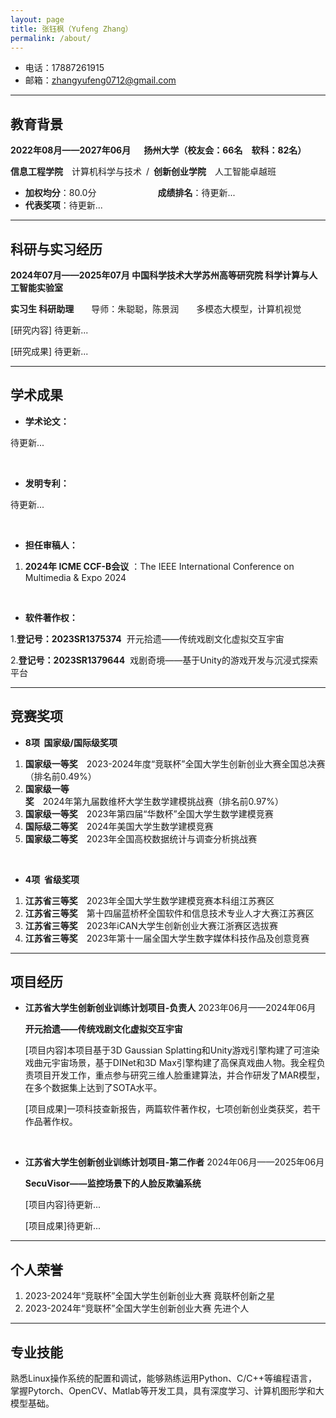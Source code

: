 ```yaml
---
layout: page
title: 张钰枫（Yufeng Zhang）
permalink: /about/
---
```


- 电话：17887261915
- 邮箱：zhangyufeng0712@gmail.com

---

## 教育背景

**2022年08月——2027年06月&ensp;&ensp;&ensp;扬州大学（校友会：66名&ensp;&ensp;软科：82名）**

**信息工程学院**&ensp;&ensp;计算机科学与技术&ensp;/&ensp;**创新创业学院**&ensp;&ensp;人工智能卓越班

- **加权均分**：80.0分&ensp;&ensp;&ensp;&ensp;&ensp;&ensp;&ensp;&ensp;&ensp;&ensp;&ensp;&ensp;&ensp;&ensp;**成绩排名**：待更新...
- **代表奖项**：待更新...
---

## 科研与实习经历
**2024年07月——2025年07月 中国科学技术大学苏州高等研究院 科学计算与人工智能实验室**

**实习生 科研助理**&ensp;&ensp;&ensp;&ensp;导师：朱聪聪，陈景润&ensp;&ensp;&ensp;&ensp;多模态大模型，计算机视觉

[研究内容] 待更新...

[研究成果] 待更新...

---
## 学术成果

- **学术论文：**

待更新...

<br/>

- **发明专利：**

待更新...

<br/>

- **担任审稿人：**

1. **2024年 ICME CCF-B会议** ：The IEEE International Conference on Multimedia & Expo 2024

<br/>

- **软件著作权：**

1.**登记号：2023SR1375374**&nbsp;&nbsp;开元拾遗——传统戏剧文化虚拟交互宇宙

2.**登记号：2023SR1379644**&nbsp;&nbsp;戏剧奇境——基于Unity的游戏开发与沉浸式探索平台

---

## 竞赛奖项
- **8项&nbsp;&nbsp;国家级/国际级奖项**
1. **国家级一等奖**&ensp;&ensp;2023-2024年度“竞联杯”全国大学生创新创业大赛全国总决赛（排名前0.49%）
2. **国家级一等奖**&ensp;&ensp;2024年第九届数维杯大学生数学建模挑战赛（排名前0.97%）
3. **国家级一等奖**&ensp;&ensp;2023年第四届“华数杯”全国大学生数学建模竞赛
4. **国际级二等奖**&ensp;&ensp;2024年美国大学生数学建模竞赛
5. **国家级二等奖**&ensp;&ensp;2023年全国高校数据统计与调查分析挑战赛

<br/>

- **4项&nbsp;&nbsp;省级奖项**
  
1. **江苏省三等奖**&ensp;&ensp;2023年全国大学生数学建模竞赛本科组江苏赛区
2. **江苏省三等奖**&ensp;&ensp;第十四届蓝桥杯全国软件和信息技术专业人才大赛江苏赛区
3. **江苏省三等奖**&ensp;&ensp;2023年iCAN大学生创新创业大赛江浙赛区选拔赛
4. **江苏省三等奖**&ensp;&ensp;2023年第十一届全国大学生数字媒体科技作品及创意竞赛

---

## 项目经历
- **江苏省大学生创新创业训练计划项目-负责人** 2023年06月——2024年06月
  
  **开元拾遗——传统戏剧文化虚拟交互宇宙**
  
  [项目内容]本项目基于3D Gaussian Splatting和Unity游戏引擎构建了可渲染戏曲元宇宙场景，基于DINet和3D Max引擎构建了高保真戏曲人物。我全程负责项目开发工作，重点参与研究三维人脸重建算法，并合作研发了MAR模型，在多个数据集上达到了SOTA水平。

  [项目成果]一项科技查新报告，两篇软件著作权，七项创新创业类获奖，若干作品著作权。

<br/>

- **江苏省大学生创新创业训练计划项目-第二作者** 2024年06月——2025年06月

  **SecuVisor——监控场景下的人脸反欺骗系统**

  [项目内容]待更新...

  [项目成果]待更新...

---

## 个人荣誉
1. 2023-2024年“竞联杯”全国大学生创新创业大赛 竟联杯创新之星
2. 2023-2024年“竞联杯”全国大学生创新创业大赛 先进个人

---

## 专业技能
熟悉Linux操作系统的配置和调试，能够熟练运用Python、C/C++等编程语言，掌握Pytorch、OpenCV、Matlab等开发工具，具有深度学习、计算机图形学和大模型基础。
